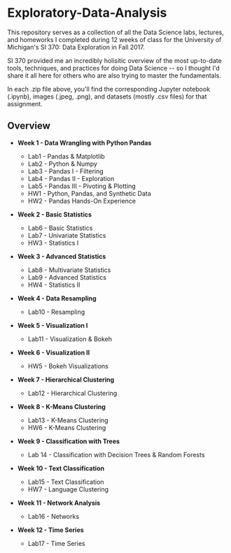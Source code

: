 # Exploratory-Data-Analysis
This repository serves as a collection of all the Data Science labs, lectures, and homeworks I completed during 12 weeks of class for the University of Michigan's SI 370: Data Exploration in Fall 2017.

SI 370 provided me an incredibly holisitic overview of the most up-to-date tools, techniques, and practices for doing Data Science -- so I thought I'd share it all here for others who are also trying to master the fundamentals.

In each .zip file above, you'll find the corresponding Jupyter notebook (.ipynb), images (.jpeg, .png), and datasets (mostly .csv files) for that assignment.

## Overview
* <b>Week 1 - Data Wrangling with Python Pandas</b>
  * Lab1 - Pandas & Matplotlib
  * Lab2 - Python & Numpy
  * Lab3 - Pandas I - Filtering
  * Lab4 - Pandas II - Exploration
  * Lab5 - Pandas III - Pivoting & Plotting
  * HW1 - Python, Pandas, and Synthetic Data
  * HW2 - Pandas Hands-On Experience
  
* <b>Week 2 - Basic Statistics</b>
  * Lab6 - Basic Statistics
  * Lab7 - Univariate Statistics
  * HW3 - Statistics I
  
* <b>Week 3 - Advanced Statistics</b>
  * Lab8 - Multivariate Statistics
  * Lab9 - Advanced Statistics
  * HW4 - Statistics II
  
* <b>Week 4 - Data Resampling</b>
  * Lab10 - Resampling
  
* <b>Week 5 - Visualization I</b>
  * Lab11 - Visualization & Bokeh
  
* <b>Week 6 - Visualization II</b>
  * HW5 - Bokeh Visualizations
  
* <b>Week 7 - Hierarchical Clustering</b>
  * Lab12 - Hierarchical Clustering
  
* <b>Week 8 - K-Means Clustering</b>
  * Lab13 - K-Means Clustering
  * HW6 - K-Means Clustering
  
* <b>Week 9 - Classification with Trees</b>
  * Lab 14 - Classification with Decision Trees & Random Forests
  
* <b>Week 10 - Text Classification</b>
  * Lab15 - Text Classification
   * HW7 - Language Clustering
   
* <b>Week 11 - Network Analysis</b>
   * Lab16 - Networks
   
* <b>Week 12 - Time Series</b>
   * Lab17 - Time Series
